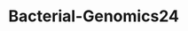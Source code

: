 <link rel="stylesheet" type="text/css" href="[style.css](https://github.com/gmeds/Bacterial-Genomics24/blob/db95cdf01ce6c7bab922bafbf3a568d1feda3a97/style.css)https://github.com/gmeds/Bacterial-Genomics24/blob/db95cdf01ce6c7bab922bafbf3a568d1feda3a97/style.css">
<h1>Bacterial-Genomics24</h1>
